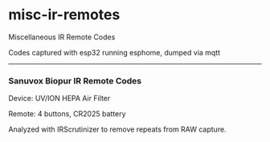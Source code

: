 # misc-ir-remotes

Miscellaneous IR Remote Codes

Codes captured with esp32 running esphome, dumped via mqtt

---

### Sanuvox Biopur IR Remote Codes

Device: UV/ION HEPA Air Filter

Remote: 4 buttons, CR2025 battery

Analyzed with IRScrutinizer to remove repeats from RAW capture.
